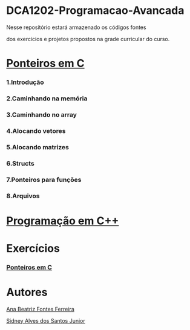 # DCA1202-Programacao-Avancada

Nesse repositório estará armazenado os códigos fontes 

dos exercícios e projetos propostos na grade curricular do curso.

# [Ponteiros em C](https://github.com/SidneyJunior01234/DCA1202-Programacao-Avancada/blob/main/Ponteiros-C/README.md)

### 1.Introdução
### 2.Caminhando na memória
### 3.Caminhando no array
### 4.Alocando vetores
### 5.Alocando matrizes
### 6.Structs
### 7.Ponteiros para funções
### 8.Arquivos

# [Programação em C++](https://github.com/SidneyJunior01234/DCA1202-Programacao-Avancada/blob/main/Programa%C3%A7%C3%A3o%20em%20C%2B%2B/README.md)

# Exercícios
### [Ponteiros em C](https://github.com/SidneyJunior01234/DCA1202-Programacao-Avancada/tree/main/Ponteiros-C)

# Autores

[Ana Beatriz Fontes Ferreira](https://github.com/bfontes)

[Sidney Alves dos Santos Junior](https://github.com/SidneyJunior01234)
